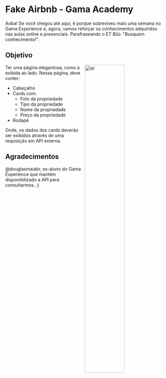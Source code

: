 # Fake Airbnb - Gama Academy

Aoba! Se você chegou até aqui, é porque sobreviveu mais uma semana no Gama Experience e, agora, vamos reforçar os conhecimentos adquiridos nas aulas online e presenciais. Parafraseando o ET Bilú: "Busquem conhecimento!".

## Objetivo

<img src="./src/screenshot.png" alt="et" height="50%" width="50%" align="right" />

Ter uma página elegantosa, como a exibida ao lado. Nessa página, deve conter: 

- Cabeçalho
- Cards com:
  - Foto da propriedade
  - Tipo da propriedade
  - Nome da propriedade
  - Preço da propriedade
- Rodapé

Onde, os dados dos cards deverão ser exibidos através de uma requisição em API externa.

## Agradecimentos
@douglasmaiabr, ex-aluno do Gama Experience que mantém disponibilizado a API para consultarmos. ;)
